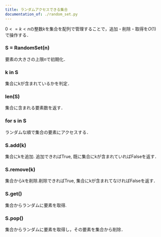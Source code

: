```yaml
---
title: ランダムアクセスできる集合
documentation_of: ./random_set.py
---
```


$0 <= k < n$の整数$k$を集合を配列で管理することで，追加・削除・取得を$O(1)$で操作する．

### S = RandomSet(n)

要素の大きさの上限$n$で初期化．

### k in S

集合にkが含まれているかを判定．

### len(S)

集合に含まれる要素数を返す．

### for s in S

ランダムな順で集合の要素にアクセスする．

### S.add(k)

集合にkを追加. 追加できればTrue, 既に集合にkが含まれていればFalseを返す．

### S.remove(k)

集合からkを削除.削除できればTrue, 集合にkが含まれてなければFalseを返す．

### S.get()

集合からランダムに要素を取得.

### S.pop()

集合からランダムに要素を取得し，その要素を集合から削除．